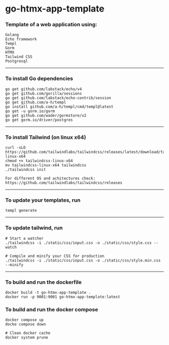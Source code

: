 # go-htmx-app-template
### Template of a web application using:
```
Golang
Echo framework
Templ
Gorm
HTMX
Tailwind CSS
Postgresql
```
---
### To install Go dependencies
```
go get github.com/labstack/echo/v4
go get github.com/gorilla/sessions
go get github.com/labstack/echo-contrib/session
go get github.com/a-h/templ
go install github.com/a-h/templ/cmd/templ@latest
go get -u gorm.io/gorm
go get github.com/wader/gormstore/v2
go get gorm.io/driver/postgres
```
---
### To install Tailwind (on linux x64)
```
curl -sLO https://github.com/tailwindlabs/tailwindcss/releases/latest/download/tailwindcss-linux-x64
chmod +x tailwindcss-linux-x64
mv tailwindcss-linux-x64 tailwindcss
./tailwindcss init

For different OS and achitectures check: https://github.com/tailwindlabs/tailwindcss/releases
```
---
### To update your templates, run
```
templ generate
```
---
### To update tailwind, run
```
# Start a watcher
./tailwindcss -i ./static/css/input.css -o ./static/css/style.css --watch

# Compile and minify your CSS for production
./tailwindcss -i ./static/css/input.css -o ./static/css/style.min.css --minify
```
---
### To build and run the dockerfile
```
docker build -t go-htmx-app-template .
docker run -p 9001:9001 go-htmx-app-template:latest
```
### To build and run the docker compose
```
docker compose up
docke compose down

# Clean docker cache
docker system prune
``` 
